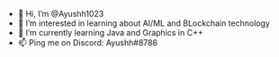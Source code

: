 - 👋 Hi, I’m @Ayushh1023
- 👀 I’m interested in learning about AI/ML and BLockchain technology
- 🌱 I’m currently learning Java and Graphics in C++
- 📫 Ping me on Discord: Ayushh#8786


<!---
Ayushh1023/Ayushh1023 is a ✨ special ✨ repository because its `README.md` (this file) appears on your GitHub profile.
You can click the Preview link to take a look at your changes.
--->
